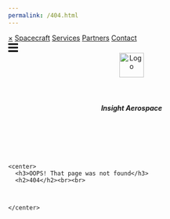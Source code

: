 ```yaml
---
permalink: /404.html
---
```

<!DOCTYPE html>
<html>

<head>
  <link rel="stylesheet" href="/css/global.css">
  <link rel="stylesheet" href="/css/sidebar.css">
  <title>404</title>

</head>

<body>
  <div id="mySidenav" class="sidenav">
    <a href="javascript:void(0)" class="closebtn" onclick="closeNav()">&times;</a>
    <a href="/Spacecraft/">Spacecraft</a>
    <a href="/Services/index.html">Services</a>
    <a href="/partners/">Partners</a>
    <a href="mailto:staticalliam7gaming@gmail.com">Contact</a>
  </div>

  <!-- Use any element to open the sidenav -->
  <div onclick="openNav()"> <svg class="svg" viewBox="0 0 448 512" width="20" title="bars">
      <path d="M16 132h416c8.837 0 16-7.163 16-16V76c0-8.837-7.163-16-16-16H16C7.163 60 0 67.163 0 76v40c0 8.837 7.163 16 16 16zm0 160h416c8.837 0 16-7.163 16-16v-40c0-8.837-7.163-16-16-16H16c-8.837 0-16 7.163-16 16v40c0 8.837 7.163 16 16 16zm0 160h416c8.837 0 16-7.163 16-16v-40c0-8.837-7.163-16-16-16H16c-8.837 0-16 7.163-16 16v40c0 8.837 7.163 16 16 16z" />
    </svg></div>

  <header><a href="index.html"><img src="https://en.gravatar.com/userimage/196498240/291ae91bf3d096b7b999e5813904796d.png?size=200" height="50" alt="Logo"></a>
    <h5> <br><br> Insight Aerospace</h5>

  </header>
  <span> <br> <br>

    <center>
      <h3>OOPS! That page was not found</h3>
      <h2>404</h2><br><br>
      
      

    </center>

  </span>
  <!--<br>
  <br><br><br><br><br><br>
  <span>
    
      <h3>
        Unmatched Performance
      </h3>
    
  </span>-->


</body>

</html>
